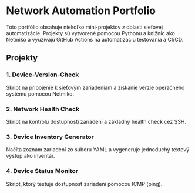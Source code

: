 # Network Automation Portfolio

Toto portfólio obsahuje niekoľko mini-projektov z oblasti sieťovej automatizácie. Projekty sú vytvorené pomocou Pythonu a knižníc ako Netmiko a využívajú GitHub Actions na automatizáciu testovania a CI/CD.

## Projekty

### 1. Device-Version-Check
Skript na pripojenie k sieťovým zariadeniam a získanie verzie operačného systému pomocou Netmiko.

### 2. Network Health Check
Skript na kontrolu dostupnosti zariadení a základný health check cez SSH.

### 3. Device Inventory Generator
Načíta zoznam zariadení zo súboru YAML a vygeneruje jednoduchý textový výstup ako inventár.

### 4. Device Status Monitor
Skript, ktorý testuje dostupnosť zariadení pomocou ICMP (ping).
